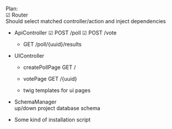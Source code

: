 Plan:  
 ☑ Router  
   Should select matched controller/action and inject dependencies
 - ApiController
   ☑ POST /poll
   ☑ POST /vote
   - GET /poll/{uuid}/results
 - UIController
   - createPollPage GET /
   - votePage       GET /{uuid}
 
   - twig templates for ui pages

 - SchemaManager  
   up/down project database schema
   
 - Some kind of installation script  
